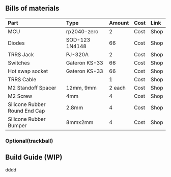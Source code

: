 ## Bills of materials

| Part          | Type             | Amount | Cost      | Link                                 |
| :-------------| :--------------- | :----- | :---------| :----------------------------------- |
| MCU           | rp2040-zero      | 2      | Cost      | Shop                                 |
| Diodes        | SOD-123 1N4148   | 66     | Cost      | Shop                                 |
| TRRS Jack     | PJ-320A          | 2      | Cost      | Shop                                 |
| Switches      | Gateron KS-33    | 66     | Cost      | Shop                                 |
| Hot swap socket | Gateron KS-33  | 66     | Cost      | Shop                                 |
| TRRS Cable    |                  | 1      | Cost      | Shop                                 |
| M2 Standoff Spacer | 12mm, 9mm   | 2 each | Cost      | Shop                                 |
| M2 Screw      | 4mm              | 4      | Cost      | Shop                                 |
| Silicone Rubber Round End Cap | 2.8mm | 4 | Cost      | Shop                                 |
| Silicone Rubber Bumper  | 8mmx2mm | 4     | Cost      | Shop                                 |

### Optional(trackball)

## Build Guide (WIP)
dddd